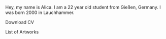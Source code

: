 Hey, my name is Alica. I am a 22 year old student from Gießen, Germany. I was born 2000 in Lauchhammer. 

Download CV

List of Artworks
